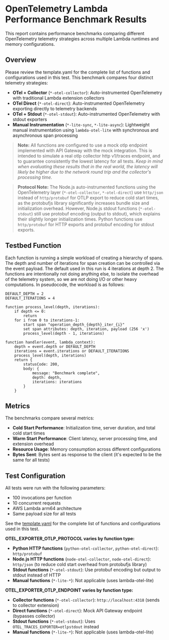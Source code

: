 # OpenTelemetry Lambda Performance Benchmark Results

This report contains performance benchmarks comparing different OpenTelemetry telemetry strategies across multiple Lambda runtimes and memory configurations.

## Overview

Please review the template.yaml for the complete list of functions and configurations used in this test.
This benchmark compares four distinct telemetry strategies:

- **OTel + Collector** (`*-otel-collector`): Auto-instrumented OpenTelemetry with traditional Lambda extension collectors
- **OTel Direct** (`*-otel-direct`): Auto-instrumented OpenTelemetry exporting directly to telemetry backends
- **OTel + Stdout** (`*-otel-stdout`): Auto-instrumented OpenTelemetry with stdout exporters
- **Manual Instrumentation** (`*-lite-sync`, `*-lite-async`): Lightweight manual instrumentation using `lambda-otel-lite` with synchronous and asynchronous span processing

> **Note:** All functions are configured to use a mock otlp endpoint implemented with API Gateway with the mock integration. This is intended to simulate a real otlp collector http v1/traces endpoint, and to guarantee consistently the lowest latency for all tests. _Keep in mind when evaluating these results that in the real world, the latency will likely be higher due to the network round trip and the collector's processing time._

> **Protocol Note:** The Node.js auto-instrumented functions using the OpenTelemetry layer (`*-otel-collector`, `*-otel-direct`) use `http/json` instead of `http/protobuf` for OTLP export to reduce cold start times, as the protobufjs library significantly increases bundle size and initialization overhead. However, Node.js stdout functions (`*-otel-stdout`) still use protobuf encoding (output to stdout), which explains their slightly longer initialization times. Python functions use `http/protobuf` for HTTP exports and protobuf encoding for stdout exports.


## Testbed Function

Each function is running a simple workload of creating a hierarchy of spans. The depth and number of iterations for span creation can be controlled via the event payload. The default used in this run is 4 iterations at depth 2. The functions are intentionally not doing anything else, to isolate the overhead of the telemetry system, so we are not doing I/O or other heavy computations.
In pseudocode, the workload is as follows:

```
DEFAULT_DEPTH = 2
DEFAULT_ITERATIONS = 4

function process_level(depth, iterations):
    if depth <= 0:
        return
    for i from 0 to iterations-1:
        start span "operation_depth_{depth}_iter_{i}"
        set span attributes: depth, iteration, payload (256 'x')
        process_level(depth - 1, iterations)

function handler(event, lambda_context):
    depth = event.depth or DEFAULT_DEPTH
    iterations = event.iterations or DEFAULT_ITERATIONS
    process_level(depth, iterations)
    return {
        statusCode: 200,
        body: {
            message: "Benchmark complete",
            depth: depth,
            iterations: iterations
        }
    }
```

## Metrics
The benchmarks compare several metrics:

- **Cold Start Performance**: Initialization time, server duration, and total cold start times
- **Warm Start Performance**: Client latency, server processing time, and extension overhead
- **Resource Usage**: Memory consumption across different configurations
- **Bytes Sent**: Bytes sent as response to the client (it's expected to be the same for all tests)

## Test Configuration

All tests were run with the following parameters:
- 100 invocations per function
- 10 concurrent requests
- AWS Lambda arm64 architecture
- Same payload size for all tests

See the [template.yaml](https://github.com/dev7a/otlp-stdout-language-layers/blob/main/perftest/template.yaml) for the complete list of functions and configurations used in this test.

**OTEL_EXPORTER_OTLP_PROTOCOL varies by function type:**
- **Python HTTP functions** (`python-otel-collector`, `python-otel-direct`): `http/protobuf`
- **Node.js HTTP functions** (`node-otel-collector`, `node-otel-direct`): `http/json` (to reduce cold start overhead from protobufjs library)
- **Stdout functions** (`*-otel-stdout`): Use protobuf encoding but output to stdout instead of HTTP
- **Manual functions** (`*-lite-*`): Not applicable (uses lambda-otel-lite)

**OTEL_EXPORTER_OTLP_ENDPOINT varies by function type:**
- **Collector functions** (`*-otel-collector`): `http://localhost:4318` (sends to collector extension)
- **Direct functions** (`*-otel-direct`): Mock API Gateway endpoint (bypasses collector)
- **Stdout functions** (`*-otel-stdout`): Uses `OTEL_TRACES_EXPORTER=otlpstdout` instead
- **Manual functions** (`*-lite-*`): Not applicable (uses lambda-otel-lite)
